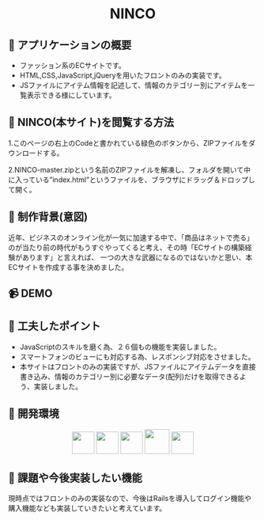 <h1 align="center">NINCO</h1>

## :link: アプリケーションの概要
<ul>
  <li>ファッション系のECサイトです。</li>
  <li>HTML,CSS,JavaScript,jQueryを用いたフロントのみの実装です。</li>
  <li>JSファイルにアイテム情報を記述して、情報のカテゴリー別にアイテムを一覧表示できる様にしています。</li>
</ul>

## :link: NINCO(本サイト)を閲覧する方法
1.このページの右上のCodeと書かれている緑色のボタンから、ZIPファイルをダウンロードする。

2.NINCO-master.zipという名前のZIPファイルを解凍し、フォルダを開いて中に入っている”index.html”というファイルを、ブラウザにドラッグ＆ドロップして開く。

## :link: 制作背景(意図)
近年、ビジネスのオンライン化が一気に加速する中で、「商品はネットで売る」のが当たり前の時代がもうすぐやってくると考え、その時「ECサイトの構築経験があります」と言えれば、
一つの大きな武器になるのではないかと思い、本ECサイトを作成する事を決めました。

## :video_camera: DEMO

## :link: 工夫したポイント
<ul>
  <li>JavaScriptのスキルを磨く為、２６個もの機能を実装しました。</li>
  <li>スマートフォンのビューにも対応する為、レスポンシブ対応をさせました。</li>
  <li>本サイトはフロントのみの実装ですが、JSファイルにアイテムデータを直接書き込み、情報のカテゴリー別に必要なデータ(配列)だけを取得できるよう、実装しました。</li>
</ul>

## :link: 開発環境

<p align="center">
  <a href="http://haml.info/"><img src="https://user-images.githubusercontent.com/66232530/88711698-87429580-d153-11ea-9ae5-452b13d15a70.png" height="45px;" /></a>
  <a href="https://sass-lang.com/"><img src="https://user-images.githubusercontent.com/66232530/88711881-ccff5e00-d153-11ea-998e-f22d427ffa70.jpg" height="45px;" /></a>
  <a href="https://www.javascript.com/"><img src="https://user-images.githubusercontent.com/66232530/88712057-1780da80-d154-11ea-9129-11a9ff70322e.png" height="45px;" /></a>
  <a href="https://jquery.com/"><img src="https://user-images.githubusercontent.com/66232530/88712858-58c5ba00-d155-11ea-9314-fa1a6d3442fc.png" height="50px;" /></a>
  <a href="https://github.co.jp/"><img src="https://github.githubassets.com/images/modules/logos_page/GitHub-Mark.png" height="45px;" /></a>
</p>

## :link: 課題や今後実装したい機能
現時点ではフロントのみの実装なので、今後はRailsを導入してログイン機能や購入機能なども実装していきたいと考えています。
